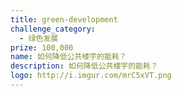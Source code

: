 ```yaml
---
title: green-development
challenge_category: 
  - 绿色发展
prize: 100,000
name: 如何降低公共楼宇的能耗？
description: 如何降低公共楼宇的能耗？
logo: http://i.imgur.com/mrC5xVT.png
---
```

